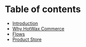 # Table of contents

* [Introduction](README.md)
* [Why HotWax Commerce](why-hotwax-commerce.md)
* [Flows](flows.md)
* [Product Store](product-store.md)
